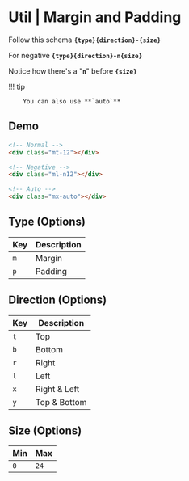 # Util | **Margin** and **Padding**

Follow this schema **`{type}{direction}-{size}`**

For negative **`{type}{direction}-n{size}`**

Notice how there's a "**`n`**" before **`{size}`**

!!! tip

        You can also use **`auto`**

## Demo

```html
<!-- Normal -->
<div class="mt-12"></div>

<!-- Negative -->
<div class="ml-n12"></div>

<!-- Auto -->
<div class="mx-auto"></div>
```

## **Type** (Options)

| Key                        | Description |
| -------------------------- | ----------- |
| <code class="big">m</code> | Margin      |
| <code class="big">p</code> | Padding     |

## **Direction** (Options)

| Key                        | Description  |
| -------------------------- | ------------ |
| <code class="big">t</code> | Top          |
| <code class="big">b</code> | Bottom       |
| <code class="big">r</code> | Right        |
| <code class="big">l</code> | Left         |
| <code class="big">x</code> | Right & Left |
| <code class="big">y</code> | Top & Bottom |

## **Size** (Options)

| Min                        | Max                         |
| -------------------------- | --------------------------- |
| <code class="big">0</code> | <code class="big">24</code> |

